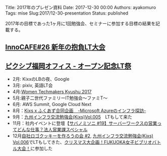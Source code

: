 Title: 2017年のプレゼン資料
Date: 2017-12-30 00:00
Authors: ayakomuro
Tags:  mise
Slug:2017/12-30-presentation
Status: published 

2017年の目標であった1ヶ月に1回勉強会、セミナーに参加する目標の結果を記載する。

## [InnoCAFE#26 新年の抱負LT大会](https://innocafe.connpass.com/event/47854/)


## [ピクシブ福岡オフィス - オープン記念LT祭](https://pixiv.connpass.com/event/51236/)

-   2月: KixxのLBの夜、Google
-   3月: pixiv, 英語LT会 
-   4月:[Women Techmakers Kyushu 2017](https://wtmq.connpass.com/event/54472/)
-   5月:親子二世代ファミリーIT勉強会〜ファミT〜
-   6月: AWS Summit, Google Cloud Next 
-   8月：[Kixs x ふくあず合同企画　-Microsoft Azureのインフラ探訪-](https://connpass.com/event/61363/)
-   9月：[九州インフラ交流勉強会(Kixs)Vol.005](https://kixs.connpass.com/event/61205/)　LTもして来た
-  11月：社内イベントに登壇【[サバノミソニ #19】サーバーワークスの営業ってどんな仕事？法人営業課スペシャル](https://serverworks.doorkeeper.jp/events/66674)
-   12月[自社ロゴクッキーを作ろうの会 #2](https://connpass.com/event/69902/), [九州インフラ交流勉強会(Kixs) Vol.006](https://kixs.connpass.com/event/69643/)でLTもしてきた、[クリスマス大企画！FUKUOKA女子ビブリオバトル大会！](https://connpass.com/event/73190/)に参加した
